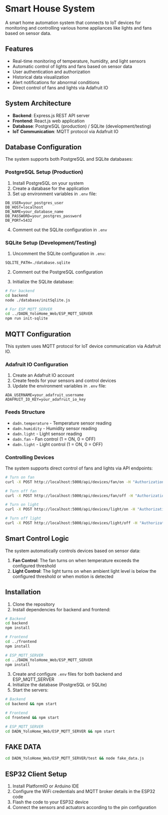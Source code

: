 # Smart House System

A smart home automation system that connects to IoT devices for monitoring and controlling various home appliances like lights and fans based on sensor data.

## Features

- Real-time monitoring of temperature, humidity, and light sensors
- Automatic control of lights and fans based on sensor data
- User authentication and authorization
- Historical data visualization
- Alert notifications for abnormal conditions
- Direct control of fans and lights via Adafruit IO

## System Architecture

- **Backend**: Express.js REST API server
- **Frontend**: React.js web application
- **Database**: PostgreSQL (production) / SQLite (development/testing)
- **IoT Communication**: MQTT protocol via Adafruit IO

## Database Configuration

The system supports both PostgreSQL and SQLite databases:

### PostgreSQL Setup (Production)

1. Install PostgreSQL on your system
2. Create a database for the application
3. Set up environment variables in `.env` file:
```
DB_USER=your_postgres_user
DB_HOST=localhost
DB_NAME=your_database_name
DB_PASSWORD=your_postgres_password
DB_PORT=5432
```
4. Comment out the SQLite configuration in `.env`

### SQLite Setup (Development/Testing)

1. Uncomment the SQLite configuration in `.env`:
```
SQLITE_PATH=./database.sqlite
```
2. Comment out the PostgreSQL configuration

3. Initialize the SQLite database:
```bash
# For backend
cd backend
node ./database/initSqlite.js

# For ESP_MQTT_SERVER
cd ../DADN_YoloHome_Web/ESP_MQTT_SERVER
npm run init-sqlite
```

## MQTT Configuration

This system uses MQTT protocol for IoT device communication via Adafruit IO.

### Adafruit IO Configuration

1. Create an Adafruit IO account
2. Create feeds for your sensors and control devices
3. Update the environment variables in `.env` file:
```
ADA_USERNAME=your_adafruit_username
ADAFRUIT_IO_KEY=your_adafruit_io_key
```

### Feeds Structure

- `dadn.temperature` - Temperature sensor reading
- `dadn.humidity` - Humidity sensor reading
- `dadn.light` - Light sensor reading
- `dadn.fan` - Fan control (1 = ON, 0 = OFF)
- `dadn.light` - Light control (1 = ON, 0 = OFF)

### Controlling Devices

The system supports direct control of fans and lights via API endpoints:

```bash
# Turn on fan
curl -X POST http://localhost:5000/api/devices/fan/on -H "Authorization: Bearer <your_token>"

# Turn off fan
curl -X POST http://localhost:5000/api/devices/fan/off -H "Authorization: Bearer <your_token>"

# Turn on light
curl -X POST http://localhost:5000/api/devices/light/on -H "Authorization: Bearer <your_token>"

# Turn off light
curl -X POST http://localhost:5000/api/devices/light/off -H "Authorization: Bearer <your_token>"
```

## Smart Control Logic

The system automatically controls devices based on sensor data:

1. **Fan Control**: The fan turns on when temperature exceeds the configured threshold
2. **Light Control**: The light turns on when ambient light level is below the configured threshold or when motion is detected

## Installation

1. Clone the repository
2. Install dependencies for backend and frontend:
```bash
# Backend
cd backend
npm install

# Frontend
cd ../frontend
npm install

# ESP_MQTT_SERVER
cd ../DADN_YoloHome_Web/ESP_MQTT_SERVER
npm install
```

3. Create and configure `.env` files for both backend and ESP_MQTT_SERVER
4. Initialize the database (PostgreSQL or SQLite)
5. Start the servers:
```bash
# Backend
cd backend && npm start

# Frontend
cd frontend && npm start

# ESP_MQTT_SERVER
cd DADN_YoloHome_Web/ESP_MQTT_SERVER && npm start
```
## FAKE DATA
```bash
cd DADN_YoloHome_Web/ESP_MQTT_SERVER/test && node fake_data.js
```
## ESP32 Client Setup

1. Install PlatformIO or Arduino IDE
2. Configure the WiFi credentials and MQTT broker details in the ESP32 code
3. Flash the code to your ESP32 device
4. Connect the sensors and actuators according to the pin configuration 
